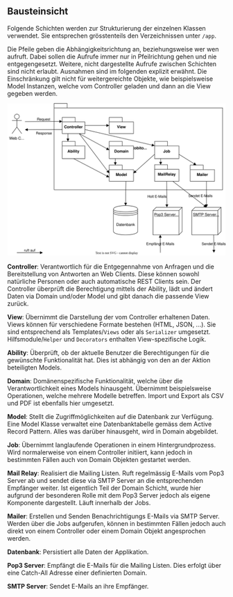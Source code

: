 ## Bausteinsicht

Folgende Schichten werden zur Strukturierung der einzelnen Klassen verwendet. Sie entsprechen 
grösstenteils den Verzeichnissen unter `/app`.

Die Pfeile geben die Abhängigkeitsrichtung an, beziehungsweise wer wen aufruft. Dabei sollen die 
Aufrufe immer nur in Pfeilrichtung gehen und nie entgegengesetzt. Weitere, nicht dargestellte 
Aufrufe zwischen Schichten sind nicht erlaubt. Ausnahmen sind im folgenden explizit erwähnt. Die 
Einschränkung gilt nicht für weitergereichte Objekte, wie beispielsweise Model Instanzen, welche 
vom Controller geladen und dann an die View gegeben werden.  

![Bausteinsicht](diagrams/bausteinsicht.svg)


**Controller**: Verantwortlich für die Entgegennahme von Anfragen und die Bereitstellung von 
Antworten an Web Clients. Diese können sowohl natürliche Personen oder auch automatische REST 
Clients sein. Der Controller überprüft die Berechtigung mittels der Ability, lädt und ändert Daten 
via Domain und/oder Model und gibt danach die passende View zurück.

**View**: Übernimmt die Darstellung der vom Controller erhaltenen Daten. Views können für 
verschiedene Formate bestehen (HTML, JSON, ...). Sie sind entsprechend als Templates/`Views` oder 
als `Serializer` umgesetzt. Hilfsmodule/`Helper` und `Decorators` enthalten View-spezifische Logik.

**Ability**: Überprüft, ob der aktuelle Benutzer die Berechtigungen für die gewünschte 
Funktionalität hat. Dies ist abhängig von den an der Aktion beteiligten Models.

**Domain**: Domänenspezifische Funktionalität, welche über die Verantwortlichkeit eines Models 
hinausgeht. Übernimmt beispielsweise Operationen, welche mehrere Modelle betreffen. Import und 
Export als CSV und PDF ist ebenfalls hier umgesetzt.

**Model**: Stellt die Zugriffmöglichkeiten auf die Datenbank zur Verfügung. Eine Model Klasse 
verwaltet eine Datenbanktabelle gemäss dem Active Record Pattern. Alles was darüber hinausgeht, 
wird in Domain abgebildet.

**Job**: Übernimmt langlaufende Operationen in einem Hintergrundprozess. Wird normalerweise von 
einem Controller initiiert, kann jedoch in bestimmten Fällen auch von Domain Objekten gestartet 
werden.

**Mail Relay**: Realisiert die Mailing Listen. Ruft regelmässig E-Mails vom Pop3 Server ab und 
sendet diese via SMTP Server an die entsprechenden Empfänger weiter. Ist eigentlich Teil der Domain 
Schicht, wurde hier aufgrund der besonderen Rolle mit dem Pop3 Server jedoch als eigene Komponente 
dargestellt. Läuft innerhalb der Jobs.

**Mailer**: Erstellen und Senden Benachrichtigungs E-Mails via SMTP Server. Werden über die Jobs 
aufgerufen, können in bestimmten Fällen jedoch auch direkt von einem Controller oder einem Domain 
Objekt angesprochen werden.

**Datenbank**: Persistiert alle Daten der Applikation.

**Pop3 Server**: Empfängt die E-Mails für die Mailing Listen. Dies erfolgt über eine Catch-All 
Adresse einer definierten Domain.

**SMTP Server**: Sendet E-Mails an ihre Empfänger.
